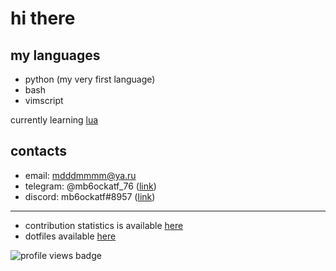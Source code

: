 # hi there

## my languages

- python (my very first language)
- bash
- vimscript

currently learning [lua](https://www.lua.org/)

## contacts

- email: mdddmmmm@ya.ru
- telegram: @mb6ockatf_76
([link](https://t.me/mb6ockatf_76))
- discord: mb6ockatf#8957
([link](https://discordapp.com/users/725303688192720977))

------

- contribution statistics is available [here](stats.md)
- dotfiles available [here](https://github.com/mb6ockatf/dotfiles)

![profile views badge](https://komarev.com/ghpvc/?username=mb6ockatf&label=VIEWS&color=grey&style=for-the-badge)
